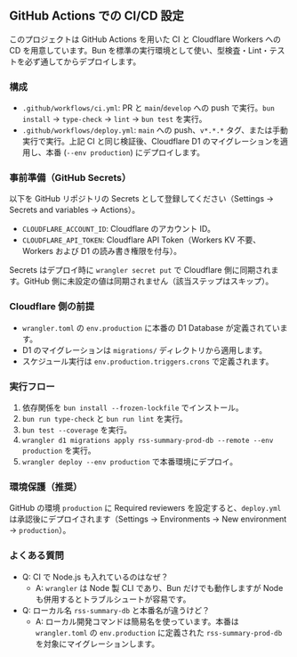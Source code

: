 ## GitHub Actions での CI/CD 設定

このプロジェクトは GitHub Actions を用いた CI と Cloudflare Workers への CD を用意しています。Bun を標準の実行環境として使い、型検査・Lint・テストを必ず通してからデプロイします。

### 構成
- `.github/workflows/ci.yml`: PR と `main`/`develop` への push で実行。`bun install` → `type-check` → `lint` → `bun test` を実行。
- `.github/workflows/deploy.yml`: `main` への push、`v*.*.*` タグ、または手動実行で実行。上記 CI と同じ検証後、Cloudflare D1 のマイグレーションを適用し、本番 (`--env production`) にデプロイします。

### 事前準備（GitHub Secrets）
以下を GitHub リポジトリの Secrets として登録してください（Settings → Secrets and variables → Actions）。

- `CLOUDFLARE_ACCOUNT_ID`: Cloudflare のアカウント ID。
- `CLOUDFLARE_API_TOKEN`: Cloudflare API Token（Workers KV 不要、Workers および D1 の読み書き権限を付与）。

Secrets はデプロイ時に `wrangler secret put` で Cloudflare 側に同期されます。GitHub 側に未設定の値は同期されません（該当ステップはスキップ）。

### Cloudflare 側の前提
- `wrangler.toml` の `env.production` に本番の D1 Database が定義されています。
- D1 のマイグレーションは `migrations/` ディレクトリから適用します。
- スケジュール実行は `env.production.triggers.crons` で定義されます。

### 実行フロー
1. 依存関係を `bun install --frozen-lockfile` でインストール。
2. `bun run type-check` と `bun run lint` を実行。
3. `bun test --coverage` を実行。
4. `wrangler d1 migrations apply rss-summary-prod-db --remote --env production` を実行。
5. `wrangler deploy --env production` で本番環境にデプロイ。

### 環境保護（推奨）
GitHub の環境 `production` に Required reviewers を設定すると、`deploy.yml` は承認後にデプロイされます（Settings → Environments → New environment → `production`）。

### よくある質問
- Q: CI で Node.js も入れているのはなぜ？
  - A: `wrangler` は Node 製 CLI であり、Bun だけでも動作しますが Node も併用するとトラブルシュートが容易です。
- Q: ローカル名 `rss-summary-db` と本番名が違うけど？
  - A: ローカル開発コマンドは簡易名を使っています。本番は `wrangler.toml` の `env.production` に定義された `rss-summary-prod-db` を対象にマイグレーションします。

